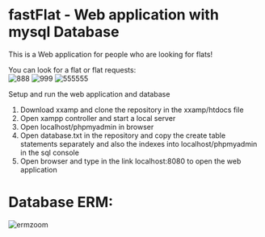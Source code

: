 # fastFlat - Web application with mysql Database 

This is a Web application for people who are looking for flats!

You can look for a flat or flat requests:<br>
![888](https://github.com/alexcodeberlin/fastFlat/assets/159266599/f2fcf23d-a9bd-41bd-b73b-8c6dba910964)
![999](https://github.com/alexcodeberlin/fastFlat/assets/159266599/6f8cf133-19b0-4e8d-964f-2cf82d95d2f5)
![555555](https://github.com/alexcodeberlin/fastFlat/assets/159266599/1e959c69-06b1-438e-93e3-7afc6f924a65)


Setup and run the web application and database
1. Download xxamp and clone the repository in the xxamp/htdocs file
2. Open xampp controller and start a local server
3. Open localhost/phpmyadmin in browser
4. Open database.txt in the repository and copy the create table statements separately and also the indexes into localhost/phpmyadmin in the sql console
5. Open browser and type in the link localhost:8080 to open the web application
   

#    Database ERM:
   ![ermzoom](https://github.com/alexcodeberlin/fastFlat/assets/159266599/295b4ee5-7778-4357-8163-ff69d2e16735)



